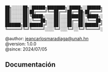 ```
██╗░░░░░██╗░██████╗████████╗░█████╗░░██████╗
██║░░░░░██║██╔════╝╚══██╔══╝██╔══██╗██╔════╝
██║░░░░░██║╚█████╗░░░░██║░░░███████║╚█████╗░
██║░░░░░██║░╚═══██╗░░░██║░░░██╔══██║░╚═══██╗
███████╗██║██████╔╝░░░██║░░░██║░░██║██████╔╝
╚══════╝╚═╝╚═════╝░░░░╚═╝░░░╚═╝░░╚═╝╚═════╝░
```

@author: jeancarlosmaradiaga@unah.hn<br>
@version: 1.0.0<br>
@since:  2024/07/05

## Documentación
